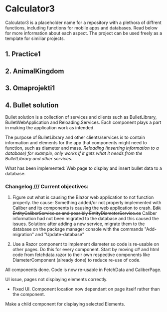 # Calculator3
Calculator3 is a placeholder name for a repository with a plethora of diffrent functions, including functions for mobile apps and databases.
Read below for more information about each aspect. The project can be used freely as a template for similiar projects.



## 1. Practice1




## 2. AnimalKingdom




## 3. Omaprojekti1




## 4. Bullet solution

Bullet solution is a collection of services and clients such as BulletLibrary, BulletWebApplication and Reloading.Services.
Each component plays a part in making the application work as intended.

The purpose of BulletLibrary and other clients/services is to contain information and elements for the app that components might need to function, such as diameter and mass.
_Reloading (inserting information to a database) for example, only works if it gets what it needs from the BulletLibrary and other services._

What has been implemented: Web page to display and insert bullet data to a database.

### Changelog /// Current objectives:
1. Figure out what is causing the Blazor web application to not function properly.
the cause: Something added/or not properly implemented with Caliber and its components is causing the web application to crash.
~~Edit EntityCaliberService.cs and possibly EntityDiameterService.cs~~
Caliber information had not been migrated to the database and this caused the issues.
Solution: after adding a new service, migrate them to the database on the package manager console with the commands "Add-migration" <migration name> and "Update-database"

2.  Use a Razor component to implement diameter so code is re-usable on other pages. Do this for every component. Start by moving c# and html code from fetchdata.razor to their own respective components like DiameterComponent (already done) to reduce re-use of code.
  
  All components done. Code is now re-usable in FetchData and CaliberPage.
  
  UI issue, pages not displaying elements correctly.
  - Fixed UI. Component location now dependant on page itself rather than the component.
  
  Make a child component for displaying selected Elements. 






